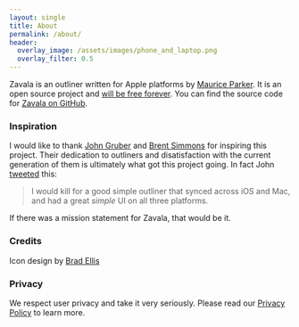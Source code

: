 ```yaml
---
layout: single
title: About
permalink: /about/
header:
  overlay_image: /assets/images/phone_and_laptop.png
  overlay_filter: 0.5
---
```


Zavala is an outliner written for Apple platforms by [Maurice Parker](https://vincode.io).
It is an open source project and [will be free forever](https://vincode.io/2025/08/11/zavala-will-always-be-free.html).
You can find the source code for [Zavala on GitHub](https://github.com/vincode-io/Zavala).

### Inspiration

I would like to thank [John Gruber](https://daringfireball.net) and [Brent Simmons](https://inessential.com)
for inspiring this project. Their dedication to outliners and disatisfaction with the current generation of
them is ultimately what got this project going.  In fact John [tweeted](https://twitter.com/gruber/status/1277329886080905219) this:

> I would kill for a good simple outliner that synced across iOS and Mac, and had a great *simple* UI on all three platforms.

If there was a mission statement for Zavala, that would be it.

### Credits

Icon design by [Brad Ellis](https://hachyderm.io/@bradellis)

### Privacy

We respect user privacy and take it very seriously. Please read our <a href="https://vincode.io/privacy-policy/">Privacy Policy<a> to learn more.
